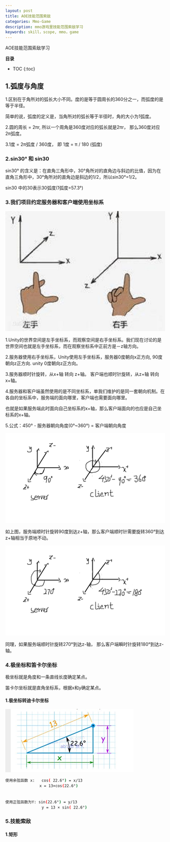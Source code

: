 ```yaml
---
layout: post
title: AOE技能范围索敌
categories: Mmo-Game
description: mmo游戏里技能范围索敌学习
keywords: skill，scope, mmo，game
---
```


AOE技能范围索敌学习

**目录**

* TOC
{:toc}

## 1.弧度与角度

1.区别在于角所对的弧长大小不同。度的是等于圆周长的360分之一，而弧度的是等于半径。

简单的说，弧度的定义是，当角所对的弧长等于半径时，角的大小为1弧度。

2.圆的周长 = 2πr, 所以一个周角是360度对应的弧长就是2πr， 那么360度对应2π弧度。

3.1度 = 2π弧度 / 360度， 即 1度 = π / 180 (弧度)

### 2.sin30° 和 sin30

sin30° 的含义是：在直角三角形中，30°角所对的直角边与斜边的比值，因为在直角三角形中，30°角所对的直角边是斜边的1/2，所以sin30°=1/2。

sin30 中的30表示30弧度(1弧度=57.3°)

### 3.我们项目约定服务器和客户端使用坐标系

![](/images/posts/mmo_game/skill_scope/3.jpg)

1.Unity的世界空间是左手坐标系，而观察空间是右手坐标系。我们现在讨论的是世界空间也就是左手坐标系，而在观察坐标系中正前方是－z轴方向。

2.服务器使用右手坐标系，Unity使用左手坐标系，服务器0度朝向x正方向, 90度朝向z正方向. unity 0度朝向z正方向。

3.服务器顺时针旋转，从x+轴 转向 z+轴。  客户端也顺时针旋转，从z+轴 转向 x+轴。

4.服务器和客户端虽然使用的是不同坐标系，单我们维护的是同一套朝向机制。在各自的坐标系中，服务端的面向哪里，客户端也需要面向哪里。

也就是如果服务端此时面向自己坐标系的x+轴，那么客户端面向的也应是自己坐标系的x+轴。

5.公式：450° - 服务器朝向角度(0°~360°) = 客户端朝向角度

![](/images/posts/mmo_game/skill_scope/4.png)

如上图，服务端顺时针旋转90度到达z+轴，那么客户端顺时针需要旋转360°到达z+轴相当于原地不动。

![](/images/posts/mmo_game/skill_scope/5.png)

同理，如果服务端顺时针旋转270°到达z-轴， 那么客户端瞬时针旋转180°到达z-轴。

### 4.极坐标和笛卡尔坐标

极坐标就是角度和一条直线长度确定某点。

笛卡尔坐标就是直角坐标系，根据x和y确定某点。

#### 1.极坐标转迪卡尔坐标

![](/images/posts/mmo_game/skill_scope/2.jpg)

```sh
使用余弦函数 x:	cos( 22.6°) = x/13
               x = 13×cos(22.6°)

　	　
使用正弦函数为Y: sin(22.6°) = y/13
             	y = 13 × sin( 22.6°)
```

### 5.技能索敌

#### 1.矩形


